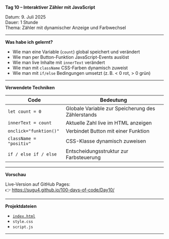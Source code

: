 **Tag 10 – Interaktiver Zähler mit JavaScript**

Datum: 9. Juli 2025  
Dauer: 1 Stunde  
Thema: Zähler mit dynamischer Anzeige und Farbwechsel

---

**Was habe ich gelernt?**

- Wie man eine Variable (`count`) global speichert und verändert
- Wie man per Button-Funktion JavaScript-Events auslöst
- Wie man live Inhalte mit `innerText` verändert
- Wie man mit `className` CSS-Farben dynamisch zuweist
- Wie man mit `if/else` Bedingungen umsetzt (z. B. < 0 rot, > 0 grün)

---

**Verwendete Techniken**

| Code                          | Bedeutung                                         |
|-------------------------------|--------------------------------------------------|
| `let count = 0`              | Globale Variable zur Speicherung des Zählerstands |
| `innerText = count`          | Aktuelle Zahl live im HTML anzeigen              |
| `onclick="funktion()"`       | Verbindet Button mit einer Funktion               |
| `className = "positiv"`      | CSS-Klasse dynamisch zuweisen                    |
| `if / else if / else`        | Entscheidungsstruktur zur Farbsteuerung          |

---

**Vorschau**

Live-Version auf GitHub Pages:  
👉 https://sugu4.github.io/100-days-of-code/Day10/

---

**Projektdateien**

- [`index.html`](https://sugu4.github.io/100-days-of-code/Day10)
- `style.css`
- `script.js`

---
